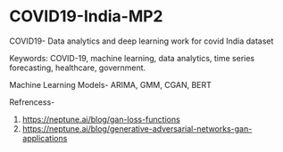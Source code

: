 # COVID19-India-MP2
COVID19- Data analytics and deep learning work for covid India dataset

Keywords: COVID-19, machine learning, data analytics, time series forecasting, healthcare, government.

Machine Learning Models- ARIMA, GMM, CGAN, BERT

Refrencess-
1. https://neptune.ai/blog/gan-loss-functions
2. https://neptune.ai/blog/generative-adversarial-networks-gan-applications
